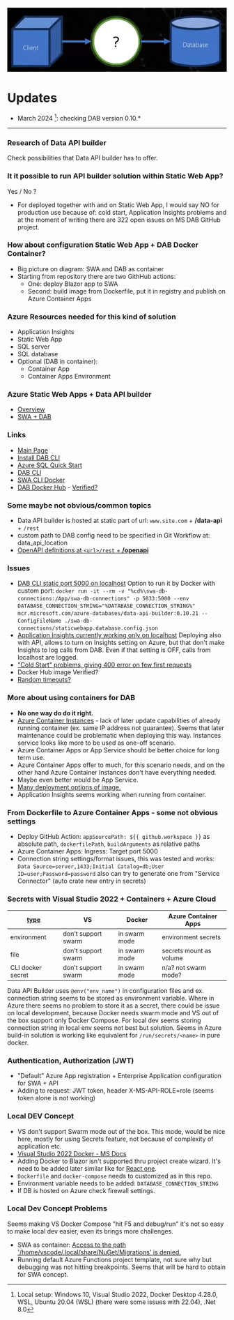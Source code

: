 ![DAB](/img/dab.png)

# Updates
- March 2024 [^1]: checking DAB version 0.10.*

---

### Research of Data API builder
Check possibilities that Data API builder has to offer.

### It it possible to run API builder solution within Static Web App?
Yes / No ?  

- For deployed together with and on Static Web App, I would say NO for production use because of: cold start, Application Insights problems and at the moment of writing there are 322 open issues on MS DAB GitHub project.

### How about configuration Static Web App + DAB Docker Container?
- Big picture on diagram: SWA and DAB as container
- Starting from repository there are two GithHub actions:
  - One: deploy Blazor app to SWA
  - Second: build image from Dockerfile, put it in registry and publish on Azure Container Apps

### Azure Resources needed for this kind of solution
- Application Insights
- Static Web App
- SQL server
- SQL database  
- Optional (DAB in container):
  - Container App 
  - Container Apps Environment

### Azure Static Web Apps + Data API builder
- [Overview](https://learn.microsoft.com/en-us/azure/static-web-apps/database-overview)
- [SWA + DAB](https://learn.microsoft.com/en-us/azure/static-web-apps/database-azure-sql?tabs=bash&pivots=static-web-apps-rest)

### Links
- [Main Page](https://learn.microsoft.com/en-us/azure/data-api-builder/)
- [Install DAB CLI](https://learn.microsoft.com/en-us/azure/data-api-builder/get-started/get-started-with-data-api-builder)
- [Azure SQL Quick Start](https://learn.microsoft.com/en-us/azure/data-api-builder/get-started/get-started-azure-sql)
- [DAB CLI](https://learn.microsoft.com/en-us/azure/data-api-builder/data-api-builder-cli)
- [SWA CLI Docker](https://azure.github.io/static-web-apps-cli/docs/cli/docker)
- [DAB Docker Hub](https://hub.docker.com/_/microsoft-azure-databases-data-api-builder) - [Verified?](https://github.com/Azure/data-api-builder/discussions/2158)

### Some maybe not obvious/common topics
- Data API builder is hosted at static part of url: `www.site.com` +  **/data-api** + `/rest`
- custom path to DAB config need to be specified in Git Workflow at: data_api_location
- [OpenAPI definitions at `<url>/rest` + **/openapi**](https://learn.microsoft.com/en-us/azure/data-api-builder/openapi)  

### Issues
- [DAB CLI static port 5000 on localhost](https://github.com/Azure/data-api-builder/issues/1477)
Option to run it by Docker with custom port: 
`docker run -it --rm -v "%cd%\swa-db-connections:/App/swa-db-connections" -p 5033:5000 --env DATABASE_CONNECTION_STRING="%DATABASE_CONNECTION_STRING%" mcr.microsoft.com/azure-databases/data-api-builder:0.10.21 --ConfigFileName ./swa-db-connections/staticwebapp.database.config.json`
- [Application Insights currently working only on localhost](https://github.com/Azure/data-api-builder/issues/1735)
Deploying also with API, allows to turn on Insights setting on Azure, but that don't make Insights to log calls from DAB. Even if that setting is OFF, calls from localhost are logged.
- ["Cold Start" problems, giving 400 error on few first requests](https://github.com/Azure/data-api-builder/issues/918)
- Docker Hub image Verified?
- [Random timeouts?](https://github.com/Azure/data-api-builder/issues/2162)
 
### More about using containers for DAB
- **No one way do do it right.**
- [Azure Container Instances](https://learn.microsoft.com/en-us/azure/container-instances/container-instances-update#limitations) - lack of later update capabilities of already running container (ex. same IP address not guarantee). Seems that later maintenance could be problematic when deploying this way. Instances service looks like more to be used as one-off scenario.
- Azure Container Apps or App Service should be better choice for long term use.
- Azure Container Apps offer to much, for this scenario needs, and on the other hand Azure Container Instances don't have everything needed.
- Maybe even better would be App Service.
- [Many deployment options of image.](https://learn.microsoft.com/en-us/azure/container-apps/code-to-cloud-options)
- Application Insights seems working when running from container.


### From Dockerfile to Azure Container Apps - some not obvious settings
- Deploy GitHub Action: `appSourcePath: ${{ github.workspace }}` as absolute path, `dockerfilePath`, `buildArguments` as relative paths
- Azure Container Apps: Ingress: Target port 5000
- Connection string settings/format issues, this was tested and works: `Data Source=server,1433;Initial Catalog=db;User ID=user;Password=password` also can try to generate one from "Service Connector" (auto crate new entry in secrets)

### Secrets with Visual Studio 2022 + Containers + Azure Cloud

|[type](https://docs.docker.com/compose/compose-file/09-secrets/)| VS | Docker | Azure Container Apps |
|-|-|-|-|
|environment|don't support swarm|in swarm mode|environment secrets|
|file|don't support swarm|in swarm mode|secrets mount as volume|
|CLI docker secret|don't support swarm|in swarm mode|n/a? not swarm mode?|

Data API Builder uses `@env("env_name")` in configuration files and ex. connection string seems to be stored as environment variable. Where in Azure there seems no problem to store it as a secret, there could be issue on local development, because Docker needs swarm mode and VS out of the box support only Docker Compose. For local dev seems storing connection string in local env seems not best but solution. 
Seems in Azure build-in solution is working like equivalent for `/run/secrets/<name>` in pure docker.

### Authentication, Authorization (JWT)
- "Default" Azure App registration + Enterprise Application configuration for SWA + API
- Adding to request: JWT token, header X-MS-API-ROLE=role (seems token alone is not working)

### Local DEV Concept
- VS don't support Swarm mode out of the box. This mode, would be nice here, mostly for using Secrets feature, not because of complexity of application etc.
- [Visual Studio 2022 Docker - MS Docs](https://learn.microsoft.com/en-us/visualstudio/containers/?view=vs-2022)
- Adding Docker to Blazor isn't supported thru project create wizard. It's need to be added later similar like for [React one](https://learn.microsoft.com/en-us/visualstudio/containers/container-tools-react?view=vs-2022).
- `Dockerfile` and `docker-compose` needs to customized as in this repo.
- Environment variable needs to be added: `DATABASE_CONNECTION_STRING`
- If DB is hosted on Azure check firewall settings.


### Local Dev Concept Problems
Seems making VS Docker Compose "hit F5 and debug/run" it's not so easy to make local dev easier, even its brings more challenges. 
- SWA as container: [Access to the path '/home/vscode/.local/share/NuGet/Migrations' is denied.](https://github.com/Azure/static-web-apps-cli/discussions/824)
- Running default Azure Functions project template, not sure why but debugging was not hitting breakpoints. Seems that will be hard to obtain for SWA concept.

[^1]: Local setup: Windows 10, Visual Studio 2022, Docker Desktop 4.28.0, WSL, Ubuntu 20.04 (WSL) (there were some issues with 22.04), .Net 8.0
